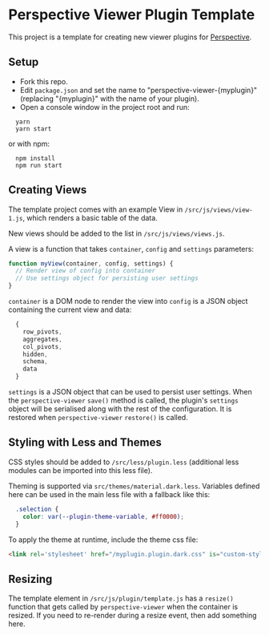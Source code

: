 # Perspective Viewer Plugin Template

This project is a template for creating new viewer plugins for [Perspective](https://github.com/jpmorganchase/perspective).

## Setup

  * Fork this repo.
  * Edit `package.json` and set the name to "perspective-viewer-{myplugin}" (replacing "{myplugin}" with the name of your plugin).
  * Open a console window in the project root and run:

```
  yarn
  yarn start
```

or with npm:

```
  npm install
  npm run start
```

## Creating Views

The template project comes with an example View in `/src/js/views/view-1.js`, which renders a basic table of the data.

New views should be added to the list in `/src/js/views/views.js`.

A view is a function that takes `container`, `config` and `settings` parameters:

```javascript
function myView(container, config, settings) {
  // Render view of config into container
  // Use settings object for persisting user settings
}
```

`container` is a DOM node to render the view into
`config` is a JSON object containing the current view and data:

```javascript
  {
    row_pivots,
    aggregates,
    col_pivots,
    hidden,
    schema,
    data
  }
```

`settings` is a JSON object that can be used to persist user settings. When the `perspective-viewer` `save()` method is called, the plugin's `settings` object will be serialised along with the rest of the configuration. It is restored when `perspective-viewer` `restore()` is called.

## Styling with Less and Themes

CSS styles should be added to `/src/less/plugin.less` (additional less modules can be imported into this less file).

Theming is supported via `src/themes/material.dark.less`. Variables defined here can be used in the main less file with a fallback like this:

```css
  .selection {
    color: var(--plugin-theme-variable, #ff0000);
  }
```

To apply the theme at runtime, include the theme css file:

```html
<link rel='stylesheet' href="/myplugin.plugin.dark.css" is="custom-style">
```

## Resizing

The template element in `/src/js/plugin/template.js` has a `resize()` function that gets called by `perspective-viewer` when the container is resized. If you need to re-render during a resize event, then add something here.

